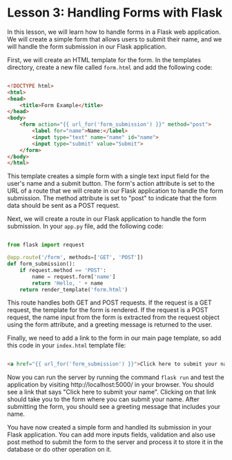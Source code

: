 # Lesson 3: Handling Forms with Flask

In this lesson, we will learn how to handle forms in a Flask web application. We will create a simple form that allows users to submit their name, and we will handle the form submission in our Flask application.

First, we will create an HTML template for the form. In the templates directory, create a new file called ```form.html``` and add the following code:

```html

<!DOCTYPE html>
<html>
<head>
    <title>Form Example</title>
</head>
<body>
    <form action="{{ url_for('form_submission') }}" method="post">
        <label for="name">Name:</label>
        <input type="text" name="name" id="name">
        <input type="submit" value="Submit">
    </form>
</body>
</html>
```
This template creates a simple form with a single text input field for the user's name and a submit button. The form's action attribute is set to the URL of a route that we will create in our Flask application to handle the form submission. The method attribute is set to "post" to indicate that the form data should be sent as a POST request.

Next, we will create a route in our Flask application to handle the form submission. In your ```app.py``` file, add the following code:

```python

from flask import request

@app.route('/form', methods=['GET', 'POST'])
def form_submission():
    if request.method == 'POST':
        name = request.form['name']
        return 'Hello, ' + name
    return render_template('form.html')
```
This route handles both GET and POST requests. If the request is a GET request, the template for the form is rendered. If the request is a POST request, the name input from the form is extracted from the request object using the form attribute, and a greeting message is returned to the user.

Finally, we need to add a link to the form in our main page template, so add this code in your ```index.html``` template file:

```html

<a href="{{ url_for('form_submission') }}">Click here to submit your name</a>
```
Now you can run the server by running the command ```flask run``` and test the application by visiting http://localhost:5000/ in your browser. You should see a link that says "Click here to submit your name". Clicking on that link should take you to the form where you can submit your name. After submitting the form, you should see a greeting message that includes your name.

You have now created a simple form and handled its submission in your Flask application. You can add more inputs fields, validation and also use post method to submit the form to the server and process it to store it in the database or do other operation on it.
